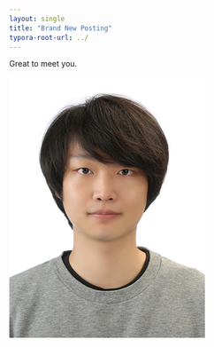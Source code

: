 ```yaml
---
layout: single
title: "Brand New Posting"
typora-root-url: ../
---
```


Great to meet you.

![함중일-00-](/images/2023-11-15-first/함중일-00-.jpg)
